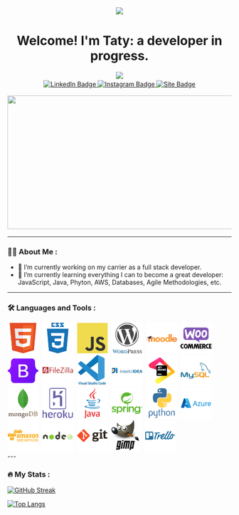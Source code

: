
<div id="wave" align="center">
  <img src="https://media.giphy.com/media/hvRJCLFzcasrR4ia7z/giphy.gif" width="30px"/><h1>Welcome! I'm Taty: a developer in progress.</h1>
</div> 
<div id="header" align="center">
  <img src= "https://media.giphy.com/media/MeJgB3yMMwIaHmKD4z/giphy.gif" width="200"/>
</div>
<div id="badges" align="center">
  <a href="https://www.linkedin.com/in/tatiana-marques-servi%C3%A7os-web/">
    <img src="https://img.shields.io/badge/LinkedIn-blue?style=for-the-badge&logo=linkedin&logoColor=white" alt="LinkedIn Badge"/>
  </a>
  <a href="https://www.instagram.com/Multifacetaty/">
    <img src="https://img.shields.io/badge/Instagram-red?style=for-the-badge&logo=instagram&logoColor=white" alt="Instagram Badge"/>
  </a>
  <a href="https://www.multifacetaty.com.br/">
    <img src="https://img.shields.io/badge/Site-ff69b4?style=for-the-badge&logo=wordpress&logoColor=white" alt="Site Badge"/>
  </a>
</div>
<br>
<div align="center">
  <img src="https://media.giphy.com/media/wz0jHradrBa6qKhRCT/giphy.gif" width="600" height="300"/>
</div>

---

### :woman_technologist: About Me :

- 🔭 I’m currently working on my carrier as a full stack developer.
- 🌱 I’m currently learning everything I can to become a great developer: JavaScript, Java, Phyton, AWS, Databases, Agile Methodologies, etc.

---

### :hammer_and_wrench: Languages and Tools :
<div>
<img src="https://github.com/devicons/devicon/blob/master/icons/html5/html5-original.svg" title="HTML5" alt="HTML" width="70" height="70"/>&nbsp;
<img src="https://github.com/devicons/devicon/blob/master/icons/css3/css3-plain-wordmark.svg"  title="CSS3" alt="CSS" width="70" height="70"/>&nbsp;
<img src="https://github.com/devicons/devicon/blob/master/icons/javascript/javascript-original.svg" title="JavaScript" alt="JavaScript" width="70" height="70"/>&nbsp;
<img src="https://raw.githubusercontent.com/devicons/devicon/2ae2a900d2f041da66e950e4d48052658d850630/icons/wordpress/wordpress-original.svg" title="WordPress" alt="WordPress" width="70" height="70"/>&nbsp;
<img src="https://raw.githubusercontent.com/devicons/devicon/2ae2a900d2f041da66e950e4d48052658d850630/icons/moodle/moodle-original-wordmark.svg" title="Moodle" alt="Moodle" width="70" height="70"/>&nbsp;
<img src="https://raw.githubusercontent.com/devicons/devicon/2ae2a900d2f041da66e950e4d48052658d850630/icons/woocommerce/woocommerce-original-wordmark.svg" title="WooCommerce" alt="WooCommerce" width="70" height="70"/>&nbsp;
<img src="https://raw.githubusercontent.com/devicons/devicon/2ae2a900d2f041da66e950e4d48052658d850630/icons/bootstrap/bootstrap-original.svg" title="BootStrap UI" alt="BootStrap" width="70" height="70"/>&nbsp;
<img src="https://raw.githubusercontent.com/devicons/devicon/2ae2a900d2f041da66e950e4d48052658d850630/icons/filezilla/filezilla-plain-wordmark.svg" title="FileZilla" alt="FileZilla" width="70" height="70"/>&nbsp;
<img src="https://raw.githubusercontent.com/devicons/devicon/2ae2a900d2f041da66e950e4d48052658d850630/icons/vscode/vscode-original-wordmark.svg" title="VScode" alt="VScode" width="70" height="70"/>&nbsp;
<img src="https://raw.githubusercontent.com/devicons/devicon/2ae2a900d2f041da66e950e4d48052658d850630/icons/intellij/intellij-original-wordmark.svg" title="IntelliJ" alt="IntelliJ" width="70" height="70"/>&nbsp;
<img src="https://raw.githubusercontent.com/devicons/devicon/2ae2a900d2f041da66e950e4d48052658d850630/icons/jetbrains/jetbrains-original.svg" title="Jetbrains" alt="Jetbrains" width="70" height="70"/>&nbsp;
<img src="https://github.com/devicons/devicon/blob/master/icons/mysql/mysql-original-wordmark.svg" title="MySQL"  alt="MySQL" width="70" height="70"/>&nbsp;
<img src="https://raw.githubusercontent.com/devicons/devicon/2ae2a900d2f041da66e950e4d48052658d850630/icons/mongodb/mongodb-original-wordmark.svg" title="MongoDB"  alt="MongoDB" width="70" height="70"/>&nbsp;
<img src="https://raw.githubusercontent.com/devicons/devicon/2ae2a900d2f041da66e950e4d48052658d850630/icons/heroku/heroku-original-wordmark.svg" title="heroku" alt="heroku" width="70" height="70"/>&nbsp;
<img src="https://github.com/devicons/devicon/blob/master/icons/java/java-original-wordmark.svg" title="Java" alt="Java" width="70" height="70"/>&nbsp;
<img src="https://github.com/devicons/devicon/blob/master/icons/spring/spring-original-wordmark.svg" title="Spring" alt="Spring" width="70" height="70"/>&nbsp;
<img src="https://raw.githubusercontent.com/devicons/devicon/2ae2a900d2f041da66e950e4d48052658d850630/icons/python/python-original-wordmark.svg" title="Python" alt="Python" width="70" height="70"/>&nbsp;
<img src="https://raw.githubusercontent.com/devicons/devicon/2ae2a900d2f041da66e950e4d48052658d850630/icons/azure/azure-original-wordmark.svg" title="Azure" alt="Azure" width="70" height="70"/>&nbsp;
<img src="https://github.com/devicons/devicon/blob/master/icons/amazonwebservices/amazonwebservices-plain-wordmark.svg" title="AWS" alt="AWS" width="70" height="70"/>&nbsp;
<img src="https://github.com/devicons/devicon/blob/master/icons/nodejs/nodejs-original-wordmark.svg" title="NodeJS" alt="NodeJS" width="70" height="70"/>&nbsp;
<img src="https://github.com/devicons/devicon/blob/master/icons/git/git-original-wordmark.svg" title="Git" **alt="Git" width="70" height="70"/>
<img src="https://raw.githubusercontent.com/devicons/devicon/2ae2a900d2f041da66e950e4d48052658d850630/icons/gimp/gimp-original-wordmark.svg" title="Gimp" alt="Gimp" width="70" height="70"/>&nbsp;
<img src="https://raw.githubusercontent.com/devicons/devicon/2ae2a900d2f041da66e950e4d48052658d850630/icons/trello/trello-plain-wordmark.svg" title="Trello" alt="Trello" width="70" height="70"/>&nbsp;
</div>
---

### :fire: My Stats :

[![GitHub Streak](http://github-readme-streak-stats.herokuapp.com?user=tatianamarques&theme=synthwave&date_format=M%20j%5B%2C%20Y%5D)](https://git.io/streak-stats)

[![Top Langs](https://github-readme-stats.vercel.app/api/top-langs/?username=tatianamarques)](https://github.com/anuraghazra/github-readme-stats)

<!--
**tatianamarques/tatianamarques** is a ✨ _special_ ✨ repository because its `README.md` (this file) appears on your GitHub profile.

Here are some ideas to get you started:

- 🔭 I’m currently working on ...
- 🌱 I’m currently learning ...
- 👯 I’m looking to collaborate on ...
- 🤔 I’m looking for help with ...
- 💬 Ask me about ...
- 📫 How to reach me: ...
- 😄 Pronouns: ...
- ⚡ Fun fact: ...
-->

